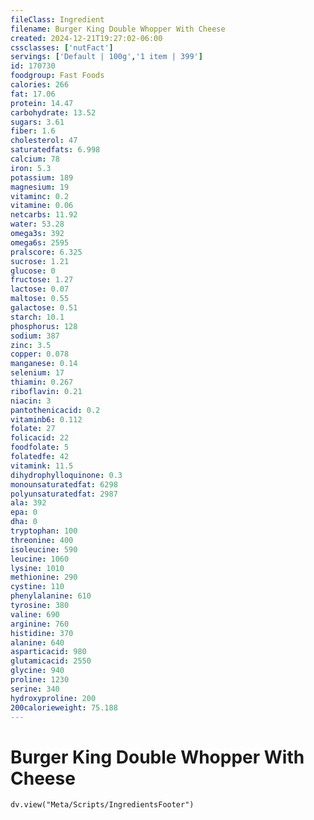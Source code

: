 ```yaml
---
fileClass: Ingredient
filename: Burger King Double Whopper With Cheese
created: 2024-12-21T19:27:02-06:00
cssclasses: ['nutFact']
servings: ['Default | 100g','1 item | 399']
id: 170730
foodgroup: Fast Foods
calories: 266
fat: 17.06
protein: 14.47
carbohydrate: 13.52
sugars: 3.61
fiber: 1.6
cholesterol: 47
saturatedfats: 6.998
calcium: 78
iron: 5.3
potassium: 189
magnesium: 19
vitaminc: 0.2
vitamine: 0.06
netcarbs: 11.92
water: 53.28
omega3s: 392
omega6s: 2595
pralscore: 6.325
sucrose: 1.21
glucose: 0
fructose: 1.27
lactose: 0.07
maltose: 0.55
galactose: 0.51
starch: 10.1
phosphorus: 128
sodium: 387
zinc: 3.5
copper: 0.078
manganese: 0.14
selenium: 17
thiamin: 0.267
riboflavin: 0.21
niacin: 3
pantothenicacid: 0.2
vitaminb6: 0.112
folate: 27
folicacid: 22
foodfolate: 5
folatedfe: 42
vitamink: 11.5
dihydrophylloquinone: 0.3
monounsaturatedfat: 6298
polyunsaturatedfat: 2987
ala: 392
epa: 0
dha: 0
tryptophan: 100
threonine: 400
isoleucine: 590
leucine: 1060
lysine: 1010
methionine: 290
cystine: 110
phenylalanine: 610
tyrosine: 380
valine: 690
arginine: 760
histidine: 370
alanine: 640
asparticacid: 980
glutamicacid: 2550
glycine: 940
proline: 1230
serine: 340
hydroxyproline: 200
200calorieweight: 75.188
---
```


# Burger King Double Whopper With Cheese

```dataviewjs
dv.view("Meta/Scripts/IngredientsFooter")
```